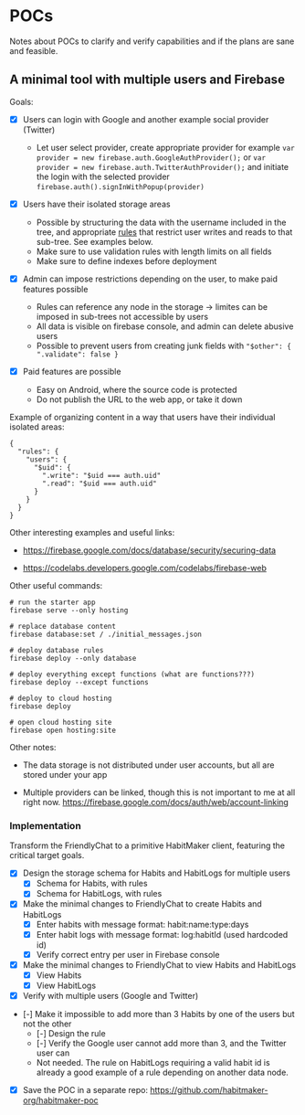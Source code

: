 POCs
====

Notes about POCs to clarify and verify capabilities and if the plans are sane and feasible.


A minimal tool with multiple users and Firebase
-----------------------------------------------

Goals:

- [x] Users can login with Google and another example social provider (Twitter)
  - Let user select provider, create appropriate provider for example `var provider = new firebase.auth.GoogleAuthProvider();` or `var provider = new firebase.auth.TwitterAuthProvider();` and initiate the login with the selected provider `firebase.auth().signInWithPopup(provider)`

- [x] Users have their isolated storage areas
  - Possible by structuring the data with the username included in the tree,
    and appropriate [rules][rules] that restrict user writes and reads to that sub-tree.
    See examples below.
  - Make sure to use validation rules with length limits on all fields
  - Make sure to define indexes before deployment

- [x] Admin can impose restrictions depending on the user, to make paid features possible
  - Rules can reference any node in the storage -> limites can be imposed in sub-trees not accessible by users
  - All data is visible on firebase console, and admin can delete abusive users
  - Possible to prevent users from creating junk fields with `"$other": { ".validate": false }`

- [x] Paid features are possible
  - Easy on Android, where the source code is protected
  - Do not publish the URL to the web app, or take it down

Example of organizing content in a way that users have their individual isolated areas:

    {
      "rules": {
        "users": {
          "$uid": {
            ".write": "$uid === auth.uid"
            ".read": "$uid === auth.uid"
          }
        }
      }
    }

Other interesting examples and useful links:

- https://firebase.google.com/docs/database/security/securing-data

- https://codelabs.developers.google.com/codelabs/firebase-web

Other useful commands:

    # run the starter app
    firebase serve --only hosting

    # replace database content
    firebase database:set / ./initial_messages.json

    # deploy database rules
    firebase deploy --only database

    # deploy everything except functions (what are functions???)
    firebase deploy --except functions

    # deploy to cloud hosting
    firebase deploy

    # open cloud hosting site
    firebase open hosting:site

Other notes:

- The data storage is not distributed under user accounts, but all are stored under your app

- Multiple providers can be linked, though this is not important to me at all right now.
  https://firebase.google.com/docs/auth/web/account-linking

### Implementation

Transform the FriendlyChat to a primitive HabitMaker client,
featuring the critical target goals.

- [x] Design the storage schema for Habits and HabitLogs for multiple users
  - [x] Schema for Habits, with rules
  - [x] Schema for HabitLogs, with rules

- [x] Make the minimal changes to FriendlyChat to create Habits and HabitLogs
  - [x] Enter habits with message format: habit:name:type:days
  - [x] Enter habit logs with message format: log:habitId (used hardcoded id)
  - [x] Verify correct entry per user in Firebase console

- [x] Make the minimal changes to FriendlyChat to view Habits and HabitLogs
  - [x] View Habits
  - [x] View HabitLogs

- [x] Verify with multiple users (Google and Twitter)

- [-] Make it impossible to add more than 3 Habits by one of the users but not the other
  - [-] Design the rule
  - [-] Verify the Google user cannot add more than 3, and the Twitter user can
  - Not needed. The rule on HabitLogs requiring a valid habit id is already a good example of a rule depending on another data node.

- [x] Save the POC in a separate repo: https://github.com/habitmaker-org/habitmaker-poc

[rules]: https://firebase.google.com/docs/database/security/

